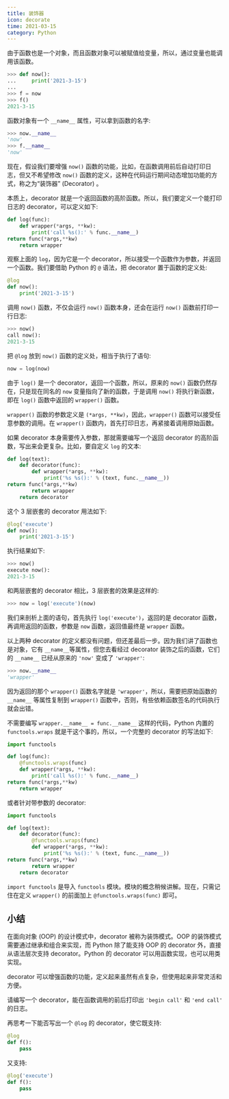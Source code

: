 ```yaml
---
title: 装饰器
icon: decorate
time: 2021-03-15
category: Python
---
```


由于函数也是一个对象，而且函数对象可以被赋值给变量，所以，通过变量也能调用该函数。

```py
>>> def now():
...     print('2021-3-15')
...
>>> f = now
>>> f()
2021-3-15
```

函数对象有一个 `__name__` 属性，可以拿到函数的名字:

```py
>>> now.__name__
'now'
>>> f.__name__
'now'
```

现在，假设我们要增强 `now()` 函数的功能，比如，在函数调用前后自动打印日志，但又不希望修改 `now()` 函数的定义，这种在代码运行期间动态增加功能的方式，称之为“装饰器” (Decorator) 。

本质上，decorator 就是一个返回函数的高阶函数。所以，我们要定义一个能打印日志的 decorator，可以定义如下:

```py
def log(func):
    def wrapper(*args, **kw):
        print('call %s():' % func.__name__)
return func(*args,**kw)
    return wrapper
```

观察上面的 `log`，因为它是一个 decorator，所以接受一个函数作为参数，并返回一个函数。我们要借助 Python 的 `@` 语法，把 decorator 置于函数的定义处:

```py
@log
def now():
    print('2021-3-15')
```

调用 `now()` 函数，不仅会运行 `now()` 函数本身，还会在运行 `now()` 函数前打印一行日志:

```py
>>> now()
call now():
2021-3-15
```

把 `@log` 放到 `now()` 函数的定义处，相当于执行了语句:

```py
now = log(now)
```

由于 `log()` 是一个 decorator，返回一个函数，所以，原来的 `now()` 函数仍然存在，只是现在同名的 `now` 变量指向了新的函数，于是调用 `now()` 将执行新函数，即在 `log()` 函数中返回的 `wrapper()` 函数。

`wrapper()` 函数的参数定义是 `(*args, **kw)`，因此，`wrapper()` 函数可以接受任意参数的调用。在 `wrapper()` 函数内，首先打印日志，再紧接着调用原始函数。

如果 decorator 本身需要传入参数，那就需要编写一个返回 decorator 的高阶函数，写出来会更复杂。比如，要自定义 `log` 的文本:

```py
def log(text):
    def decorator(func):
        def wrapper(*args, **kw):
            print('%s %s():' % (text, func.__name__))
return func(*args,**kw)
        return wrapper
    return decorator
```

这个 3 层嵌套的 decorator 用法如下:

```py
@log('execute')
def now():
    print('2021-3-15')
```

执行结果如下:

```py
>>> now()
execute now():
2021-3-15
```

和两层嵌套的 decorator 相比，3 层嵌套的效果是这样的:

```py
>>> now = log('execute')(now)
```

我们来剖析上面的语句，首先执行 `log('execute')`，返回的是 decorator 函数，再调用返回的函数，参数是 `now` 函数，返回值最终是 `wrapper` 函数。

以上两种 decorator 的定义都没有问题，但还差最后一步。因为我们讲了函数也是对象，它有 `__name__`等属性，但您去看经过 decorator 装饰之后的函数，它们的 `__name__` 已经从原来的 `'now'` 变成了 `'wrapper'`:

```py
>>> now.__name__
'wrapper'
```

因为返回的那个 `wrapper()` 函数名字就是 `'wrapper'`，所以，需要把原始函数的 `__name__` 等属性复制到 `wrapper()` 函数中，否则，有些依赖函数签名的代码执行就会出错。

不需要编写 `wrapper.__name__ = func.__name__` 这样的代码，Python 内置的 `functools.wraps` 就是干这个事的，所以，一个完整的 decorator 的写法如下:

```py
import functools

def log(func):
    @functools.wraps(func)
    def wrapper(*args, **kw):
        print('call %s():' % func.__name__)
return func(*args,**kw)
    return wrapper
```

或者针对带参数的 decorator:

```py
import functools

def log(text):
    def decorator(func):
        @functools.wraps(func)
        def wrapper(*args, **kw):
            print('%s %s():' % (text, func.__name__))
return func(*args,**kw)
        return wrapper
    return decorator
```

`import functools` 是导入 `functools` 模块。模块的概念稍候讲解。现在，只需记住在定义 `wrapper()` 的前面加上 `@functools.wraps(func)` 即可。

## 小结

在面向对象 (OOP) 的设计模式中，decorator 被称为装饰模式。OOP 的装饰模式需要通过继承和组合来实现，而 Python 除了能支持 OOP 的 decorator 外，直接从语法层次支持 decorator。Python 的 decorator 可以用函数实现，也可以用类实现。

decorator 可以增强函数的功能，定义起来虽然有点复杂，但使用起来非常灵活和方便。

请编写一个 decorator，能在函数调用的前后打印出 `'begin call'` 和 `'end call'` 的日志。

再思考一下能否写出一个 `@log` 的 decorator，使它既支持:

```py
@log
def f():
    pass
```

又支持:

```py
@log('execute')
def f():
    pass
```
